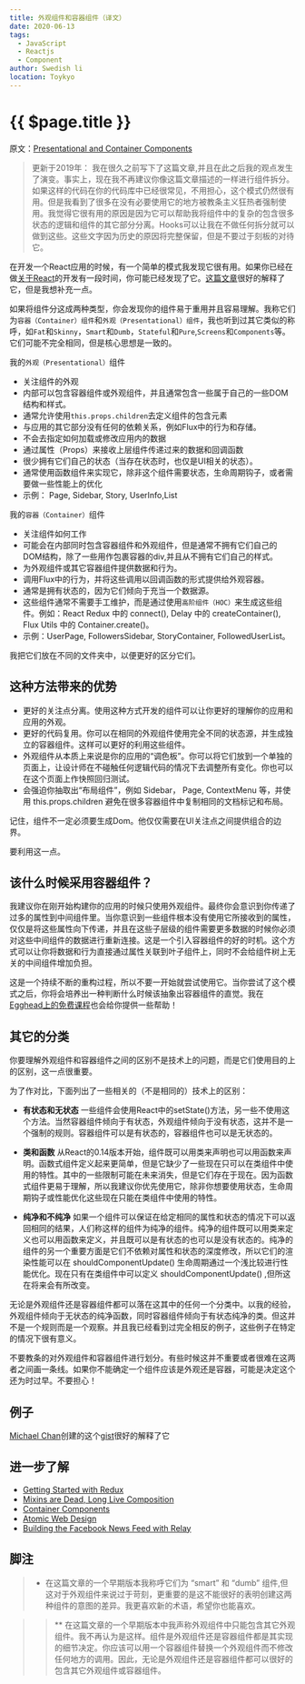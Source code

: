 ```yaml
---
title: 外观组件和容器组件（译文）
date: 2020-06-13
tags: 
  - JavaScript
  - Reactjs
  - Component
author: Swedish li
location: Toykyo  
---
```


<h1 class="title">{{ $page.title }}</h1>

原文：[Presentational and Container Components](https://medium.com/@dan_abramov/smart-and-dumb-components-7ca2f9a7c7d0)

> 更新于2019年： 我在很久之前写下了这篇文章,并且在此之后我的观点发生了演变。事实上，现在我不再建议你像这篇文章描述的一样进行组件拆分。如果这样的代码在你的代码库中已经很常见，不用担心，这个模式仍然很有用。但是我看到了很多在没有必要使用它的地方被教条主义狂热者强制使用。我觉得它很有用的原因是因为它可以帮助我将组件中的复杂的包含很多状态的逻辑和组件的其它部分分离。Hooks可以让我在不做任何拆分就可以做到这些。这些文字因为历史的原因将完整保留，但是不要过于刻板的对待它。

在开发一个React应用的时候，有一个简单的模式我发现它很有用。如果你已经在做[关于React](https://reactjs.org/blog/2015/03/19/building-the-facebook-news-feed-with-relay.html)的开发有一段时间，你可能已经发现了它。[这篇文章](https://medium.com/@learnreact/container-components-c0e67432e005)很好的解释了它，但是我想补充一点。


如果将组件分这成两种类型，你会发现你的组件易于重用并且容易理解。我称它们为`容器（Container）组件`和`外观（Presentational）组件`，我也听到过其它类似的称呼，如`Fat`和`Skinny`，`Smart`和`Dumb`，`Stateful`和`Pure`,`Screens`和`Components`等。它们可能不完全相同，但是核心思想是一致的。


我的`外观（Presentational）`组件

- 关注组件的外观
- 内部可以包含容器组件或外观组件，并且通常包含一些属于自己的一些DOM结构和样式。
- 通常允许使用`this.props.children`去定义组件的包含元素
- 与应用的其它部分没有任何的依赖关系，例如Flux中的行为和存储。
- 不会去指定如何加载或修改应用内的数据
- 通过属性（Props）来接收上层组件传递过来的数据和回调函数
- 很少拥有它们自己的状态（当存在状态时，也仅是UI相关的状态）。
- 通常使用函数组件来实现它，除非这个组件需要状态，生命周期钩子，或者需要做一些性能上的优化
- 示例： Page, Sidebar, Story, UserInfo,List


我的`容器（Container）`组件

- 关注组件如何工作
- 可能会在内部同时包含容器组件和外观组件，但是通常不拥有它们自己的DOM结构，除了一些用作包裹容器的div,并且从不拥有它们自己的样式。
- 为外观组件或其它容器组件提供数据和行为。
- 调用Flux中的行为，并将这些调用以回调函数的形式提供给外观容器。
- 通常是拥有状态的，因为它们倾向于充当一个数据源。
- 这些组件通常不需要手工维护，而是通过使用`高阶组件（HOC）`来生成这些组件。例如：React Redux 中的 connect(), Delay 中的 createContainer(), Flux Utils 中的 Container.create()。
- 示例：UserPage, FollowersSidebar, StoryContainer, FollowedUserList。

我把它们放在不同的文件夹中，以便更好的区分它们。

## 这种方法带来的优势

- 更好的关注点分离。使用这种方式开发的组件可以让你更好的理解你的应用和应用的外观。
- 更好的代码复用。你可以在相同的外观组件使用完全不同的状态源，并生成独立的容器组件。这样可以更好的利用这些组件。
- 外观组件从本质上来说是你的应用的“调色板”。你可以将它们放到一个单独的页面上，让设计师在不碰触任何逻辑代码的情况下去调整所有变化。你也可以在这个页面上作快照回归测试。
- 会强迫你抽取出“布局组件”，例如 Sidebar， Page, ContextMenu 等，并使用 this.props.children 避免在很多容器组件中复制相同的文档标记和布局。

记住，组件不一定必须要生成Dom。他仅仅需要在UI关注点之间提供组合的边界。

要利用这一点。

## 该什么时候采用容器组件？

我建议你在刚开始构建你的应用的时候只使用外观组件。最终你会意识到你传递了过多的属性到中间组件里。当你意识到一些组件根本没有使用它所接收到的属性，仅仅是将这些属性向下传递，并且在这些子层级的组件需要更多数据的时候你必须对这些中间组件的数据进行重新连接。这是一个引入容器组件的好的时机。这个方式可以让你将数据和行为直接通过属性关联到叶子组件上，同时不会给组件树上无关的中间组件增加负担。

这是一个持续不断的重构过程，所以不要一开始就尝试使用它。当你尝试了这个模式之后，你将会培养出一种判断什么时候该抽象出容器组件的直觉。我在[Egghead上的免费课程](https://egghead.io/courses/getting-started-with-redux)也会给你提供一些帮助！


## 其它的分类

你要理解外观组件和容器组件之间的区别不是技术上的问题，而是它们使用目的上的区别，这一点很重要。

为了作对比，下面列出了一些相关的（不是相同的）技术上的区别：

- **有状态和无状态** 一些组件会使用React中的setState()方法，另一些不使用这个方法。当然容器组件倾向于有状态，外观组件倾向于没有状态，这并不是一个强制的规则。容器组件可以是有状态的，容器组件也可以是无状态的。

- **类和函数** 从React的0.14版本开始，组件既可以用类来声明也可以用函数来声明。函数式组件定义起来更简单，但是它缺少了一些现在只可以在类组件中使用的特性。其中的一些限制可能在未来消失，但是它们存在于现在。因为函数式组件更易于理解，所以我建议你优先使用它，除非你想要使用状态，生命周期钩子或性能优化这些现在只能在类组件中使用的特性。

- **纯净和不纯净** 如果一个组件可以保证在给定相同的属性和状态的情况下可以返回相同的结果，人们称这样的组件为纯净的组件。纯净的组件既可以用类来定义也可以用函数来定义，并且既可以是有状态的也可以是没有状态的。纯净的组件的另一个重要方面是它们不依赖对属性和状态的深度修改，所以它们的渲染性能可以在 shouldComponentUpdate() 生命周期通过一个浅比较进行性能优化。现在只有在类组件中可以定义 shouldComponentUpdate() ,但所这在将来会有所改变。


无论是外观组件还是容器组件都可以落在这其中的任何一个分类中。以我的经验，外观组件倾向于无状态的纯净函数，同时容器组件倾向于有状态纯净的类。但这并不是一个规则而是一个观察。并且我已经看到过完全相反的例子，这些例子在特定的情况下很有意义。

不要教条的对外观组件和容器组件进行划分。有些时候这并不重要或者很难在这两者之间画一条线。如果你不能确定一个组件应该是外观还是容器，可能是决定这个还为时过早。不要担心！


## 例子

[Michael Chan](https://twitter.com/chantastic)创建的这个[gist](https://gist.github.com/chantastic/fc9e3853464dffdb1e3c)很好的解释了它

## 进一步了解

- [Getting Started with Redux](https://egghead.io/courses/getting-started-with-redux)
- [Mixins are Dead, Long Live Composition](https://medium.com/@dan_abramov/mixins-are-dead-long-live-higher-order-components-94a0d2f9e750)
- [Container Components](https://medium.com/@learnreact/container-components-c0e67432e005)
- [Atomic Web Design](https://bradfrost.com/blog/post/atomic-web-design/)
- [Building the Facebook News Feed with Relay](https://reactjs.org/blog/2015/03/19/building-the-facebook-news-feed-with-relay.html)


## 脚注

> * 在这篇文章的一个早期版本我称呼它们为 “smart” 和 “dumb” 组件,但这对于外观组件来说过于苛刻，更重要的是这不能很好的表明创建这两种组件的意图的差异。我更喜欢新的术语，希望你也能喜欢。

>> ** 在这篇文章的一个早期版本中我声称外观组件中只能包含其它外观组件。我不再认为是这样。组件是外观组件还是容器组件都是其实现的细节决定。你应该可以用一个容器组件替换一个外观组件而不修改任何地方的调用。因此，无论是外观组件还是容器组件都可以很好的包含其它外观组件或容器组件。
